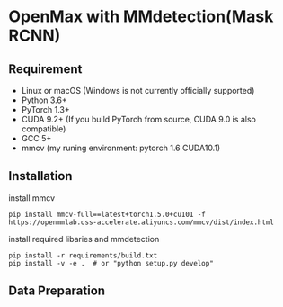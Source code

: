 # OpenMax with MMdetection(Mask RCNN)

## Requirement
- Linux or macOS (Windows is not currently officially supported)
- Python 3.6+
- PyTorch 1.3+
- CUDA 9.2+ (If you build PyTorch from source, CUDA 9.0 is also compatible)
- GCC 5+
- mmcv
(my runing environment: pytorch 1.6 CUDA10.1)

## Installation
install mmcv
```
pip install mmcv-full==latest+torch1.5.0+cu101 -f https://openmmlab.oss-accelerate.aliyuncs.com/mmcv/dist/index.html
```
install required libaries and mmdetection
```
pip install -r requirements/build.txt
pip install -v -e .  # or "python setup.py develop"
```

## Data Preparation

